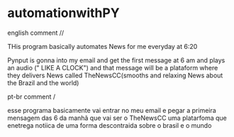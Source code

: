 # automationwithPY
english comment //

THis program basically automates News for me everyday at 6:20 

Pynput is gonna into my email and get the first message at 6 am and plays an audio (" LIKE A CLOCK")
and that message will be a plataform where they delivers News called TheNewsCC(smooths and relaxing News about the Brazil and the world) 


pt-br comment /

esse programa basicamente vai entrar no meu email e pegar a primeira mensagem das 6 da manhã que vai ser o TheNewsCC 
uma platarfoma que enetrega notiica de uma forma descontraida sobre o brasil e o mundo 
